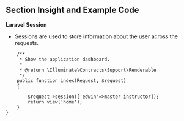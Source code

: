 ## Section Insight and Example Code

**Laravel Session**

- Sessions are used to store information about the user across the requests.

```
    /**
     * Show the application dashboard.
     *
     * @return \Illuminate\Contracts\Support\Renderable
     */
    public function index(Request, $request)    
    {

        $request->session(['edwin'=>master instructor]);
        return view('home');
    }
}
